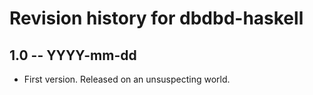 # Revision history for dbdbd-haskell

## 1.0 -- YYYY-mm-dd

* First version. Released on an unsuspecting world.
